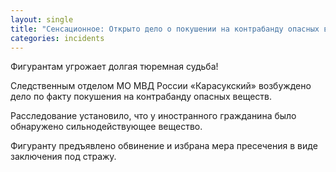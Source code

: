 ```yaml
---
layout: single
title: "Сенсационное: Открыто дело о покушении на контрабанду опасных веществ!"
categories: incidents
---
```

Фигурантам угрожает долгая тюремная судьба!

Следственным отделом МО МВД России «Карасукский» возбуждено дело по факту покушения на контрабанду опасных веществ.

Расследование установило, что у иностранного гражданина было обнаружено сильнодействующее вещество.

Фигуранту предъявлено обвинение и избрана мера пресечения в виде заключения под стражу.